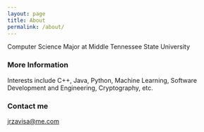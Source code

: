```yaml
---
layout: page
title: About
permalink: /about/
---
```


Computer Science Major at Middle Tennessee State University

### More Information

Interests include C++, Java, Python, Machine Learning, Software Development and Engineering, Cryptography, etc.

### Contact me

[jrzavisa@me.com](mailto:jrzavisa@me.com)
